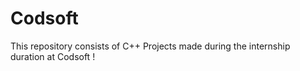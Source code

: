 # Codsoft
This repository consists of C++ Projects made during the internship duration at Codsoft !
